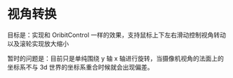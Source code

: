 
# 视角转换
目标是：实现和 OribitControl 一样的效果，支持鼠标上下左右滑动控制视角转动以及滚轮实现放大缩小

暂时的问题是：目前只是单纯围绕 y 轴 x 轴进行旋转，当摄像机视角的法面上的坐标系不与 3d 世界的坐标系重合时候就会出现偏差。
